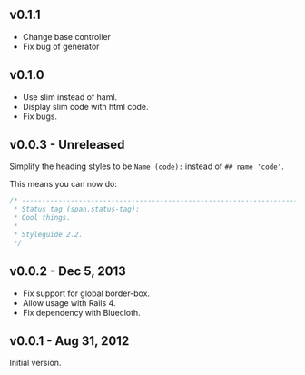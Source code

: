 v0.1.1
-------------------
* Change base controller
* Fix bug of generator

v0.1.0
-------------------

* Use slim instead of haml.
* Display slim code with html code.
* Fix bugs.

v0.0.3 - Unreleased
-------------------

Simplify the heading styles to be `Name (code):` instead of `## name 'code'`.  

This means you can now do:

``` css
/* ----------------------------------------------------------------------------
 * Status tag (span.status-tag):
 * Cool things.
 *
 * Styleguide 2.2.
 */
```

v0.0.2 - Dec 5, 2013
--------------------

 * Fix support for global border-box.
 * Allow usage with Rails 4.
 * Fix dependency with Bluecloth.

v0.0.1 - Aug 31, 2012
---------------------

Initial version.

